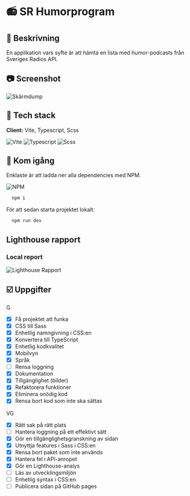 # 📻 SR Humorprogram

## 📜 Beskrivning

En applikation vars syfte är att hämta en lista med humor-podcasts från Sveriges Radios API.

## 📷 Screenshot

![Skärmdump](https://i.ibb.co/9Vxygc8/poddar.png)

## 🚀 Tech stack

**Client:** Vite, Typescript, Scss

![Vite]({https://img.shields.io/badge/Vite-B73BFE?style=for-the-badge&logo=vite&logoColor=FFD62E}) ![Typescript]({https://img.shields.io/badge/TypeScript-007ACC?style=for-the-badge&logo=typescript&logoColor=white}) ![Scss]({https://img.shields.io/badge/Sass-CC6699?style=for-the-badge&logo=sass&logoColor=white})

## 🏁 Kom igång

Enklaste är att ladda ner alla dependencies med NPM.

![NPM]({https://img.shields.io/badge/npm-CB3837?style=for-the-badge&logo=npm&logoColor=white})

```bash
  npm i
```

För att sedan starta projektet lokalt:

```bash
  npm run dev
```

## Lighthouse rapport

### Local report

![Lighthouse Rapport](https://i.ibb.co/wdZhh39/tinywow-lighthouse-arbetsmetodik-16738347-1.jpg)

## ☑️ Uppgifter

G

- [x] Få projektet att funka
- [x] CSS till Sass
- [x] Enhetlig namngivning i CSS:en
- [x] Konvertera till TypeScript
- [x] Enhetlig kodkvalitet
- [x] Mobilvyn
- [x] Språk
- [ ] Rensa loggning
- [x] Dokumentation
- [x] Tillgänglighet (bilder)
- [x] Refaktorera funktioner
- [x] Eliminera onödig kod
- [x] Rensa bort kod som inte ska sättas

VG

- [x] Rätt sak på rätt plats
- [ ] Hantera loggning på ett effektivt sätt
- [x] Gör en tillgänglighetsgranskning av sidan
- [x] Utnyttja features i Sass i CSS:en
- [x] Rensa bort paket som inte används
- [x] Hantera fel i API-anropet
- [x] Gör en Lighthouse-analys
- [ ] Läs av utvecklingsmiljön
- [ ] Enhetlig syntax i CSS:en
- [ ] Publicera sidan på GitHub pages
